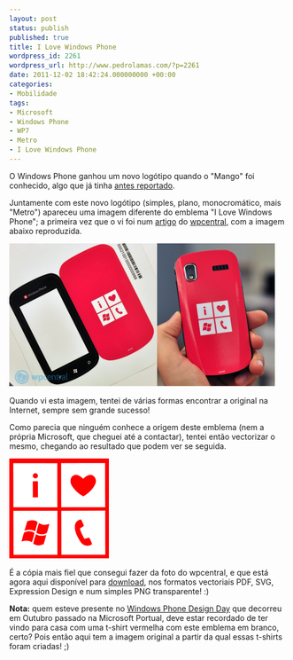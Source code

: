 ```yaml
---
layout: post
status: publish
published: true
title: I Love Windows Phone
wordpress_id: 2261
wordpress_url: http://www.pedrolamas.com/?p=2261
date: 2011-12-02 18:42:24.000000000 +00:00
categories:
- Mobilidade
tags:
- Microsoft
- Windows Phone
- WP7
- Metro
- I Love Windows Phone
---
```

O Windows Phone ganhou um novo logótipo quando o "Mango" foi conhecido, algo que já tinha [antes reportado](/2011/08/01/windows-phone-tem-novo-logotipo/).

Juntamente com este novo logótipo (simples, plano, monocromático, mais "Metro") apareceu uma imagem diferente do emblema "I Love Windows Phone"; a primeira vez que o vi foi num [artigo](http://www.wpcentral.com/windows-phone-mango-new-logo-goes-square) do [wpcentral](http://www.wpcentral.com/), com a imagem abaixo reproduzida.

[![](/wp-content/uploads/2011/12/New-Windows-Phone-Mango-square-logo-gets-official-@-wpcentral-thumb.png "New Windows Phone Mango square logo gets official @ wpcentral")](/wp-content/uploads/2011/12/New-Windows-Phone-Mango-square-logo-gets-official-@-wpcentral.png)

Quando vi esta imagem, tentei de várias formas encontrar a original na Internet, sempre sem grande sucesso!

Como parecia que ninguém conhece a origem deste emblema (nem a própria Microsoft, que cheguei até a contactar), tentei então vectorizar o mesmo, chegando ao resultado que podem ver se seguida.

![](/wp-content/uploads/2011/12/ILWP.png "I Love Windows Phone")

É a cópia mais fiel que consegui fazer da foto do wpcentral, e que está agora aqui disponível para [download](/wp-content/uploads/downloads/2011/12/ILWP.zip), nos formatos vectoriais PDF, SVG, Expression Design e num simples PNG transparente! :)

**Nota:** quem esteve presente no [Windows Phone Design Day](/2011/10/07/windows-phone-design-day/) que decorreu em Outubro passado na Microsoft Portual, deve estar recordado de ter vindo para casa com uma t-shirt vermelha com este emblema em branco, certo? Pois então aqui tem a imagem original a partir da qual essas t-shirts foram criadas! ;)
